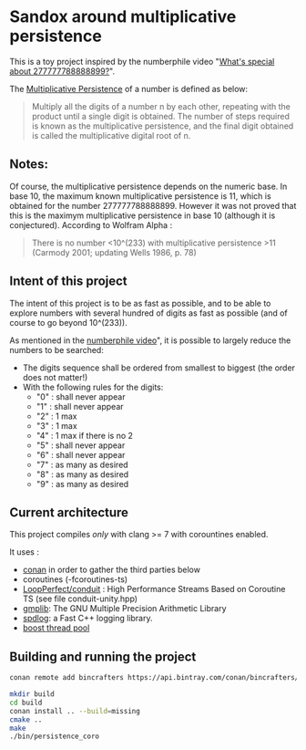 # Sandox around multiplicative persistence

This is a toy project inspired by the numberphile video "[What's special about 277777788888899?](https://www.youtube.com/watch?v=Wim9WJeDTHQ)".

The [Multiplicative Persistence](http://mathworld.wolfram.com/MultiplicativePersistence.html) of a number is defined as below:

> Multiply all the digits of a number n by each other, repeating with the product until a single digit is obtained. The number of steps required is known as the multiplicative persistence, and the final digit obtained is called the multiplicative digital root of n.

## Notes:

Of course, the multiplicative persistence depends on the numeric base. In base 10,
the maximum known multiplicative persistence is 11, which is obtained for the number 277777788888899.
However it was not proved that this is the maximym multiplicative persistence in base 10 (although it is conjectured).
According to Wolfram Alpha :
> There is no number <10^(233) with multiplicative persistence  >11 (Carmody 2001; updating Wells 1986, p. 78)


## Intent of this project

The intent of this project is to be as fast as possible, and to be able to explore numbers with several hundred of digits as fast as possible (and of course to go beyond 10^(233)).

As mentioned in the [numberphile video](https://www.youtube.com/watch?v=Wim9WJeDTHQ)", it is possible to largely reduce the numbers to be searched:
* The digits sequence shall be ordered from smallest to biggest (the order does not matter!)
* With the following rules for the digits:
    * "0" : shall never appear
    * "1" : shall never appear
    * "2" : 1 max
    * "3" : 1 max
    * "4" : 1 max if there is no 2
    * "5" : shall never appear
    * "6" : shall never appear
    * "7" : as many as desired
    * "8" : as many as desired
    * "9" : as many as desired


## Current architecture

This project compiles *only* with clang >= 7 with corountines enabled.

It uses :
* [conan](conan.io) in order to gather the third parties below
* coroutines (-fcoroutines-ts)
* [LoopPerfect/conduit](https://github.com/LoopPerfect/conduit) : High Performance Streams Based on Coroutine TS (see file conduit-unity.hpp)
* [gmplib](https://gmplib.org/): The GNU Multiple Precision Arithmetic Library
* [spdlog](https://github.com/gabime/spdlog): a Fast C++ logging library.
* [boost thread pool](https://www.boost.org/doc/libs/1_66_0/doc/html/boost_asio/reference/thread_pool.html)


## Building and running the project

```bash
conan remote add bincrafters https://api.bintray.com/conan/bincrafters/public-conan

mkdir build
cd build
conan install .. --build=missing
cmake ..
make
./bin/persistence_coro
```
